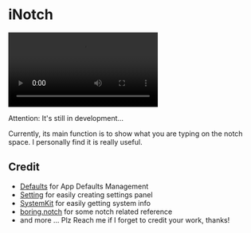 # iNotch

![Function Video](./Assets/Function.mov)

Attention: It's still in development...

Currently, its main function is to show what you are typing on the notch space. I personally find it is really useful.

## Credit

- [Defaults](https://github.com/sindresorhus/Defaults) for App Defaults Management
- [Setting](https://github.com/aheze/Setting) for easily creating settings panel
- [SystemKit](https://github.com/gao-sun/SystemKit) for easily getting system info
- [boring.notch](https://github.com/TheBoredTeam/boring.notch/) for some notch related reference
- and more ... Plz Reach me if I forget to credit your work, thanks!
